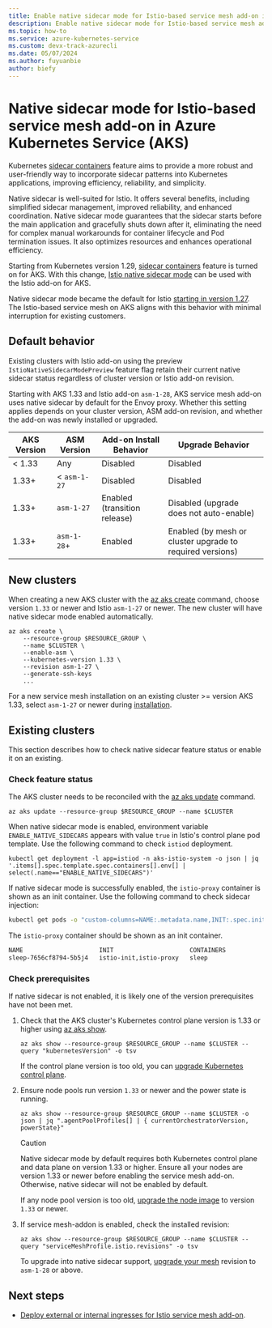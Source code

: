 ```yaml
---
title: Enable native sidecar mode for Istio-based service mesh add-on in Azure Kubernetes Service (AKS)
description: Enable native sidecar mode for Istio-based service mesh add-on in Azure Kubernetes Service (AKS)
ms.topic: how-to
ms.service: azure-kubernetes-service
ms.custom: devx-track-azurecli
ms.date: 05/07/2024
ms.author: fuyuanbie
author: biefy
---
```


# Native sidecar mode for Istio-based service mesh add-on in Azure Kubernetes Service (AKS)

Kubernetes [sidecar containers][k8s-native-sidecar-support] feature aims to provide a more robust and user-friendly way to incorporate sidecar patterns into Kubernetes applications, improving efficiency, reliability, and simplicity.

Native sidecar is well-suited for Istio. It offers several benefits, including simplified sidecar management, improved reliability, and enhanced coordination. Native sidecar mode guarantees that the sidecar starts before the main application and gracefully shuts down after it, eliminating the need for complex manual workarounds for container lifecycle and Pod termination issues. It also optimizes resources and enhances operational efficiency.

Starting from Kubernetes version 1.29, [sidecar containers][k8s-native-sidecar-support] feature is turned on for AKS. With this change, [Istio native sidecar mode][istio-native-sidecar-support] can be used with the Istio add-on for AKS.

Native sidecar mode became the default for Istio [starting in version 1.27][istio-default-native-sidecar]. The Istio-based service mesh on AKS aligns with this behavior with minimal interruption for existing customers.

## Default behavior
Existing clusters with Istio add-on using the preview `IstioNativeSidecarModePreview` feature flag retain their current native sidecar status regardless of cluster version or Istio add-on revision.

Starting with AKS 1.33 and Istio add-on `asm-1-28`, AKS service mesh add-on uses native sidecar by default for the Envoy proxy. Whether this setting applies depends on your cluster version, ASM add-on revision, and whether the add-on was newly installed or upgraded.

| AKS Version       | ASM Version       | Add-on Install Behavior                 | Upgrade Behavior                               |
|-------------------|-------------------|--------------------------------------|------------------------------------------------|
| < 1.33            | Any              | Disabled                             | Disabled                                       |
| 1.33+             | < `asm-1-27`       | Disabled                             | Disabled                                       |
| 1.33+             | `asm-1-27`         | Enabled (transition release)         | Disabled (upgrade does not auto-enable)       |
| 1.33+             | `asm-1-28`+        | Enabled                              | Enabled (by mesh or cluster upgrade to required versions)         |


## New clusters
When creating a new AKS cluster with the [az aks create][az-aks-create] command, choose version `1.33` or newer and Istio `asm-1-27` or newer. The new cluster will have native sidecar mode enabled automatically.

```azurecli-interactive
az aks create \
    --resource-group $RESOURCE_GROUP \
    --name $CLUSTER \
    --enable-asm \
    --kubernetes-version 1.33 \
    --revision asm-1-27 \
    --generate-ssh-keys    
    ...
```

For a new service mesh installation on an existing cluster >= version AKS 1.33, select `asm-1-27` or newer during [installation][install-istio-addon].


## Existing clusters
This section describes how to check native sidecar feature status or enable it on an existing.

### Check feature status

The AKS cluster needs to be reconciled with the [az aks update][az-aks-update] command.

```az
az aks update --resource-group $RESOURCE_GROUP --name $CLUSTER
```

When native sidecar mode is enabled, environment variable `ENABLE_NATIVE_SIDECARS` appears with value `true` in Istio's control plane pod template. Use the following command to check `istiod` deployment.

```azurecli-interactive
kubectl get deployment -l app=istiod -n aks-istio-system -o json | jq '.items[].spec.template.spec.containers[].env[] | select(.name=="ENABLE_NATIVE_SIDECARS")'
```

If native sidecar mode is successfully enabled, the `istio-proxy` container is shown as an init container. Use the following command to check sidecar injection:

```bash
kubectl get pods -o "custom-columns=NAME:.metadata.name,INIT:.spec.initContainers[*].name,CONTAINERS:.spec.containers[*].name"
```

The `istio-proxy` container should be shown as an init container.

```bash
NAME                     INIT                     CONTAINERS
sleep-7656cf8794-5b5j4   istio-init,istio-proxy   sleep
```

### Check prerequisites
If native sidecar is not enabled, it is likely one of the version prerequisites have not been met.

1. Check that the AKS cluster's Kubernetes control plane version is 1.33 or higher using [az aks show][az-aks-show].

   ```azurecli-interactive
   az aks show --resource-group $RESOURCE_GROUP --name $CLUSTER --query "kubernetesVersion" -o tsv
   ```

   If the control plane version is too old, you can [upgrade Kubernetes control plane][upgrade-aks-cluster].

1. Ensure node pools run version `1.33` or newer and the power state is running.

   ```azurecli-interactive
   az aks show --resource-group $RESOURCE_GROUP --name $CLUSTER -o json | jq ".agentPoolProfiles[] | { currentOrchestratorVersion, powerState}"
   ```

   > [!CAUTION]
   > Native sidecar mode by default requires both Kubernetes control plane and data plane on version 1.33 or higher. Ensure all your nodes are version 1.33 or newer before enabling the service mesh add-on. Otherwise, native sidecar will not be enabled by default.

   If any node pool version is too old, [upgrade the node image][upgrade-node-image] to version `1.33` or newer.

1. If service mesh-addon is enabled, check the installed revision:
   
   ```azurecli-interactive
   az aks show --resource-group $RESOURCE_GROUP --name $CLUSTER --query "serviceMeshProfile.istio.revisions" -o tsv
   ```
   
   To upgrade into native sidecar support, [upgrade your mesh][upgrade-istio] revision to `asm-1-28` or above.
    

## Next steps

* [Deploy external or internal ingresses for Istio service mesh add-on][istio-deploy-ingress].

<!--- External Links --->
[istio-native-sidecar-support]: https://istio.io/latest/blog/2023/native-sidecars/
[istioctl-kube-inject]: https://istio.io/latest/docs/reference/commands/istioctl/#istioctl-kube-inject
[k8s-native-sidecar-support]: https://kubernetes.io/blog/2023/08/25/native-sidecar-containers/
[istio-default-native-sidecar]: https://istio.io/latest/news/releases/1.27.x/announcing-1.27/change-notes/#installation

<!--- Internal Links --->
[az-aks-create]: /cli/azure/aks#az_aks_create
[az-aks-show]: /cli/azure/aks#az_aks_show
[az-aks-update]: /cli/azure/aks#az_aks_update
[az-feature-register]: /cli/azure/feature#az-feature-register
[az-feature-show]: /cli/azure/feature#az-feature-show
[az-provider-register]: /cli/azure/provider#az-provider-register
[istio-deploy-ingress]: ./istio-deploy-ingress.md
[istio-upgrade]: ./istio-upgrade.md
[upgrade-aks-cluster]: ./upgrade-aks-cluster.md
[upgrade-node-image]: ./node-image-upgrade.md
[upgrade-istio]: ./istio-upgrade.md
[install-istio-addon]: ./istio-deploy-addon.md
